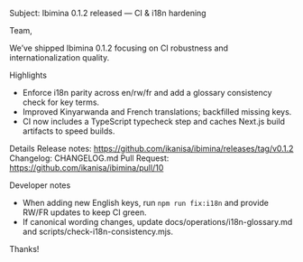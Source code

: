 Subject: Ibimina 0.1.2 released — CI & i18n hardening

Team,

We’ve shipped Ibimina 0.1.2 focusing on CI robustness and internationalization
quality.

Highlights

- Enforce i18n parity across en/rw/fr and add a glossary consistency check for
  key terms.
- Improved Kinyarwanda and French translations; backfilled missing keys.
- CI now includes a TypeScript typecheck step and caches Next.js build artifacts
  to speed builds.

Details Release notes: https://github.com/ikanisa/ibimina/releases/tag/v0.1.2
Changelog: CHANGELOG.md Pull Request: https://github.com/ikanisa/ibimina/pull/10

Developer notes

- When adding new English keys, run `npm run fix:i18n` and provide RW/FR updates
  to keep CI green.
- If canonical wording changes, update docs/operations/i18n-glossary.md and
  scripts/check-i18n-consistency.mjs.

Thanks!
